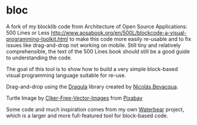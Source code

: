 # bloc

A fork of my blocklib code from Architecture of Open Source Applications: 500 Lines or Less http://www.aosabook.org/en/500L/blockcode-a-visual-programming-toolkit.html to make this code more easily re-usable and to fix issues like drag-and-drop not working on mobile. Still tiny and relatively comprehensible, the text of the 500 Lines book should still be a good guide to understanding the code.

The goal of this tool is to show how to build a very simple block-based visual programming language suitable for re-use.

Drag-and-drop using the <a href="https://github.com/bevacqua/dragula">Dragula</a> library created by <a href="https://github.com/bevacqua">Nicolás Bevacqua</a>.

Turtle Image by <a href="https://pixabay.com/users/Clker-Free-Vector-Images-3736/?utm_source=link-attribution&amp;utm_medium=referral&amp;utm_campaign=image&amp;utm_content=41565">Clker-Free-Vector-Images</a> from <a href="https://pixabay.com/?utm_source=link-attribution&amp;utm_medium=referral&amp;utm_campaign=image&amp;utm_content=41565">Pixabay</a>

Some code and much inspiration comes from my own <a href="https://github.com/waterbearlang/waterbear/">Waterbear</a> project, which is a larger and more full-featured tool for block-based code.
